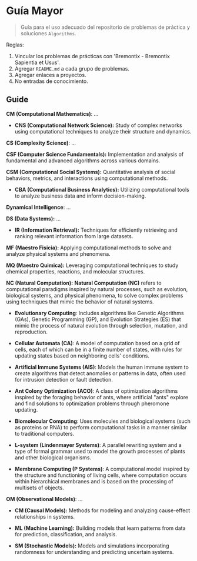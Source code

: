 # Guía Mayor

> Guía para el uso adecuado del repositorio de problemas de práctica y soluciones `Algorithms`.

Reglas:

1. Vincular los problemas de prácticas con 'Bremontix - Bremontix Sapientia et Usus'.
2. Agregar `README.md` a cada grupo de problemas.
3. Agregar enlaces a proyectos.
4. No entradas de conocimiento.

## Guide

**CM (Computational Mathematics)**: ...

- **CNS (Computational Network Science):** Study of complex networks using computational techniques to analyze their structure and dynamics.

**CS (Complexity Science)**: ...

**CSF (Computer Science Fundamentals):** Implementation and analysis of fundamental and advanced algorithms across various domains.

**CSM (Computational Social Systems):** Quantitative analysis of social behaviors, metrics, and interactions using computational methods.

- **CBA (Computational Business Analytics):** Utilizing computational tools to analyze business data and inform decision-making.  

**Dynamical Intelligence**: ...

**DS (Data Systems):** ...

- **IR (Information Retrieval):** Techniques for efficiently retrieving and ranking relevant information from large datasets.

**MF (Maestro Fisicia):** Applying computational methods to solve and analyze physical systems and phenomena.

**MQ (Maestro Quimica):** Leveraging computational techniques to study chemical properties, reactions, and molecular structures.

**NC (Natural Computation):** **Natural Computation (NC)** refers to computational paradigms inspired by natural processes, such as evolution, biological systems, and physical phenomena, to solve complex problems using techniques that mimic the behavior of natural systems.

- **Evolutionary Computing**: Includes algorithms like Genetic Algorithms (GAs), Genetic Programming (GP), and Evolution Strategies (ES) that mimic the process of natural evolution through selection, mutation, and reproduction.

- **Cellular Automata (CA)**:  A model of computation based on a grid of cells, each of which can be in a finite number of states, with rules for updating states based on neighboring cells' conditions.

- **Artificial Immune Systems (AIS)**: Models the human immune system to create algorithms that detect anomalies or patterns in data, often used for intrusion detection or fault detection.

- **Ant Colony Optimization (ACO)**: A class of optimization algorithms inspired by the foraging behavior of ants, where artificial "ants" explore and find solutions to optimization problems through pheromone updating.

- **Biomolecular Computing**: Uses molecules and biological systems (such as proteins or RNA) to perform computational tasks in a manner similar to traditional computers.

- **L-system (Lindenmayer Systems)**: A parallel rewriting system and a type of formal grammar used to model the growth processes of plants and other biological organisms.

- **Membrane Computing (P Systems)**: A computational model inspired by the structure and functioning of living cells, where computation occurs within hierarchical membranes and is based on the processing of multisets of objects.

**OM (Observational Models)**: ...

- **CM (Causal Models):** Methods for modeling and analyzing cause-effect relationships in systems.

- **ML (Machine Learning):** Building models that learn patterns from data for prediction, classification, and analysis.

- **SM (Stochastic Models):** Models and simulations incorporating randomness for understanding and predicting uncertain systems.
